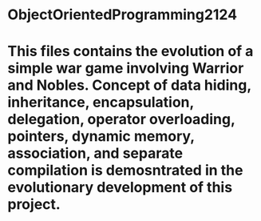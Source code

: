# ObjectOrientedProgramming2124
# This files contains the evolution of a simple war game involving Warrior and Nobles. Concept of data hiding, inheritance, encapsulation, delegation, operator overloading, pointers, dynamic memory, association, and separate compilation is demosntrated in the evolutionary development of this project.
